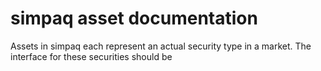 # simpaq asset documentation
Assets in simpaq each represent an actual security type in a market. The 
interface for these securities should be 
